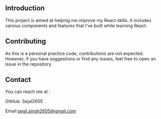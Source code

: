 ## Introduction
This project is aimed at helping me improve my React skills. It includes various components and features that I've built while learning React.


## Contributing
As this is a personal practice code, contributions are not expected. However, if you have suggestions or find any issues, feel free to open an issue in the repository.


## Contact
You can reach me at :

GitHub: Sejal2605

Email:sejal.singh2605@gmail.com
